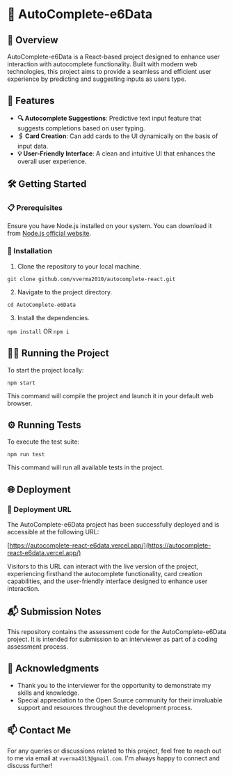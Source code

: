 # 🚀 AutoComplete-e6Data

## 📝 Overview

AutoComplete-e6Data is a React-based project designed to enhance user interaction with autocomplete functionality. Built with modern web technologies, this project aims to provide a seamless and efficient user experience by predicting and suggesting inputs as users type.

## 🎯 Features

- **🔍 Autocomplete Suggestions**: Predictive text input feature that suggests completions based on user typing.
- **🖇️ Card Creation**: Can add cards to the UI dynamically on the basis of input data.
- **💡 User-Friendly Interface**: A clean and intuitive UI that enhances the overall user experience.

## 🛠️ Getting Started

### 📋 Prerequisites

Ensure you have Node.js installed on your system. You can download it from [Node.js official website](https://nodejs.org).

### 🔧 Installation

1. Clone the repository to your local machine.



`git clone github.com/vverma2010/autocomplete-react.git`


2. Navigate to the project directory.

`cd AutoComplete-e6Data`


3. Install the dependencies.

`npm install` OR `npm i`


## 🏃‍♂️ Running the Project

To start the project locally:

`npm start`


This command will compile the project and launch it in your default web browser.

## ⚙️ Running Tests

To execute the test suite:

`npm run test`


This command will run all available tests in the project.


## 🌐 Deployment

### 📢 Deployment URL

The AutoComplete-e6Data project has been successfully deployed and is accessible at the following URL:

[https://autocomplete-react-e6data.vercel.app/](https://autocomplete-react-e6data.vercel.app/)

Visitors to this URL can interact with the live version of the project, experiencing firsthand the autocomplete functionality, card creation capabilities, and the user-friendly interface designed to enhance user interaction.

## 📬 Submission Notes

This repository contains the assessment code for the AutoComplete-e6Data project. It is intended for submission to an interviewer as part of a coding assessment process.

## 🙏 Acknowledgments

- Thank you to the interviewer for the opportunity to demonstrate my skills and knowledge.
- Special appreciation to the Open Source community for their invaluable support and resources throughout the development process.

## 📫 Contact Me

For any queries or discussions related to this project, feel free to reach out to me via email at `vverma4313@gmail.com`. I'm always happy to connect and discuss further!
